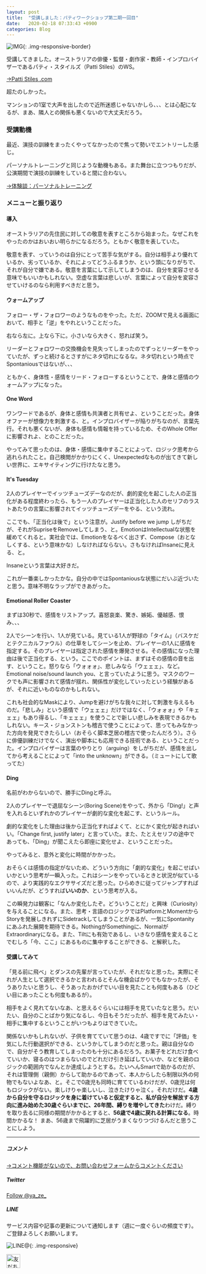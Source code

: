 ```yaml
---
layout: post
title:  "受講しました：パティワークショップ第二期一回目"
date:   2020-02-18 07:33:43 +0900
categories: Blog
---
```


![IMG]({{site.baseurl}}/img/20201026_01.jpg){: .img-responsive-border} 



受講してきました。オーストラリアの俳優・監督・劇作家・教師・インプロバイザーであるパティ・スタイルズ（Patti Stiles）のWS。

[→Patti Stiles .com](https://www.pattistiles.com/)

超たのしかった。

マンションの1室で大声を出したので近所迷惑じゃないかしら、、、とは心配になるが、まあ、隣人との関係も悪くないので大丈夫だろう。

### 受講動機

最近、演技の訓練をまったくやってなかったので焦って勢いでエントリーした感じ。

パーソナルトレーニングと同じような動機もある。また舞台に立つつもりだが、公演期間で演技の訓練をしていると間に合わない。

[→体験談：パーソナルトレーニング]({{site.baseurl}}/blog/2020/10/13/Muscle/)

### メニューと振り返り

#### 導入
オーストラリアの先住民に対しての敬意を表すところから始まった。なぜこれをやったのかはおいおい明らかになるだろう。ともかく敬意を表していた。

敬意を表す、っていうのは自分にとって苦手な気がする。自分は相手より優れているか、劣っているか、それによってどうふるまうか、という頭になりがちで、それが自分で嫌である。敬意を言葉にして示してしまうのは、自分を変容させる意味でもいいかもしれない。空虚な言葉は悲しいが、言葉によって自分を変容させていけるのなら利用すべきだと思う。

#### ウォームアップ

フォロー・ザ・フォロワーのようなものをやった。ただ、ZOOMで見える画面において、相手と「逆」をやれということだった。

右なら左に。上なら下に。小さいなら大きく、怒れば笑う。

リーダーとフォロワーの交換機会を見失ってしまったのでずっとリーダーをやっていたが、ずっと続けるとさすがにネタ切れになるな。ネタ切れという時点でSpontaniousではないが、、、

ともかく、身体性・感情をリード・フォローするということで、身体と感情のウォームアップになった。


#### One Word
ワンワードであるが、身体と感情も共演者と共有せよ、ということだった。身体オファーが想像力を刺激する、と。インプロバイザーが陥りがちなのが、言葉先行。それも悪くないが、身体も感情も情報を持っているため、そのWhole Offerに影響されよ、とのことだった。

やってみて思ったのは、身体・感情に集中することによって、ロジック思考から逃れられたこと。自己検閲がかかりにくく、Unexpectedなものが出てきて新しい世界に、エキサイティングに行けたなと思う。

#### It's Tuesday
2人のプレイヤーでイッツチューズデーなのだが、劇的変化を起こした人の正当化がある程度終わったら、もう一人のプレイヤーは正当化した人のセリフのラストあたりの言葉に影響されてイッツチューズデーをやる、という流れ。

ここでも、「正当化は後で」という注意が。Justify before we jump しがちだが、それがSupriseをRemoveしてしまう、と。EmotionはIntellectualな状態を緩めてくれると。実社会では、Emotionをなるべく出さず、Compose（おとなしくする、という意味かな）しなければならない。さもなければInsaneに見える、と。

Insaneという言葉は大好きだ。

これが一番楽しかったかな。自分の中ではSpontaniousな状態にだいぶ近づいたと思う。意味不明なラップができあがった。


#### Emotional Roller Coaster
まずは30秒で、感情をリストアップ。喜怒哀楽、驚き、嫉妬、優越感、恨み、、、

2人でシーンを行い、1人が見ている。見ている1人が野球の「タイム」（バスケだとテクニカルファウル）の仕草をしてシーンを止め、プレイヤーの1人に感情を指定する。そのプレイヤーは指定された感情を爆発させる。その感情になった理由は後で正当化する、という。ここでのポイントは、まずはその感情の音を出す、ということ。怒りなら「ウォォォ」、悲しみなら「ウェェェ」、など。Emotional noise/sound launch you、と言っていたように思う。マスクのワークでも声に影響されて感情が揺れ、関係性が変化していったという経験があるが、それに近いものなのかもしれない。

これも社会的なMaskにより、Jumpを避けがちな我々に対して刺激を与えるものだ。「悲しみ」という感情で「ウェェェ」だけではなく、「ウォォォ」や「キェェェ」もあり得るし、「キェェェ」を使うことで新しい悲しみを表現できるかもしれない。キース・ジョンストンも稽古で使うことによって、思ってもみなかった方向を発見できたらしい（おそらく脚本芝居の稽古で使ったんだろう）。さらに俳優訓練だけでなく、演出や脚本にも応用できる技術である、ということだった。インプロバイザーは言葉のやりとり（arguing）をしがちだが、感情を出してから考えることによって「into the unknown」ができる。（ミュートにして歌ってた）



#### Ding

名前がわからないので、勝手にDingと呼ぶ。

2人のプレイヤーで退屈なシーン(Boring Scene)をやって、外から「Ding!」と声を入れるといずれかのプレイヤーが劇的な変化を起こす、というルール。

劇的な変化をした理由は後から正当化すればよくて、とにかく変化が起きればいい。「Change first, justify later」と言っていた。また、たとえセリフの途中であっても、「Ding」が聞こえたら即座に変化せよ、ということだった。

やってみると、意外と変化に時間がかかった。

おそらくは感情の指定がないため、どういう方向に「劇的な変化」を起こせばいいかという思考が一瞬入った。これはシーンをやっているときと状況が似ているので、より実践的なエクササイズだと思った。ひらめきに従ってジャンプすればいいんだが、どうすれば**いいのか**、という思考が入る。

この瞬発力は観客に「なんか変化したぞ。どういうことだ」と興味（Curiosity）を与えることになる。また、思考・言語のロジックではPlatformとMomentからStoryを発展しきれずにSidetrackしてしまうことがあるが、一気にSpontanityにあふれた展開を期待できる。NothingがSomethingに、NormalがExtraordinaryになる。また、Tiltにも有効であるし、いきなり感情を変えることでむしろ「今、ここ」にあるものに集中することができる、と解釈した。




#### 受講してみて
「見る前に飛べ」とダンスの先輩が言っていたが、それだなと思った。実際にそれが人生として選択できるかと言われるとそんな機会ばかりでもなかったが、そうありたいと思うし、そうあったおかげでいい目を見たことも何度もある（ひどい目にあったことも何度もあるが）。

相手をよく見れてないなあ、と思えるぐらいには相手を見ていたなと思う。だいたい、自分のことばかり気になるし、今日もそうだったが、相手を見てみたい・相手に集中するということがいつもよりはできていた。

関係ないかもしれないが、子供を育てていて思うのは、4歳ですでに「評価」を気にした行動選択ができる、というかしてしまうのだと思った。親は自分なので、自分がそう教育してしまったのも十分にあるだろう。お菓子をどれだけ食べていいか、寝るのはつまらないのでどれだけ引き延ばしていいか、などを親のロジックの範囲内でなんとか達成しようとする。たいへんSmartで助かるのだが、それは管理側（親側）からして助かるのであって、本人からしたら制限以外の何物でもないよなあ、と。そこで0歳児も同時に育てているわけだが、0歳児は何もロジックがない。楽しけりゃ楽しいし、泣きたけりゃ泣く。それだけだ。**4歳から自分を守るロジックを身に着けていると仮定すると、私が自分を解放する方向に進み始めた30歳ぐらいまでに、26年間、縛りを増やしてきた**わけだ。縛りを取り去るに同様の期間がかかるとすると、**56歳で4歳に戻れる計算になる**。時間かかるな！ まあ、56歳まで飛躍的に芝居がうまくなりつづけるんだと思うことにしよう。

---
##### コメント
[→コメント機能がないので、お問い合わせフォームからコメントください]({{site.baseurl}}/docs/contact/)

##### Twitter

<a href="https://twitter.com/ya_ze_?ref_src=twsrc%5Etfw" class="twitter-follow-button" data-show-count="false">Follow @ya_ze_</a><script async src="https://platform.twitter.com/widgets.js" charset="utf-8"></script>


##### LINE

サービス内容や記事の更新について通知します（週に一度ぐらいの頻度です）。
ご登録よろしくお願いします。

![LINE@]({{site.baseurl}}/img/lineat.png){: .img-responsive}

<a href="https://line.me/R/ti/p/%40tqt3140x"><img height="36" border="0" alt="友だち追加" src="https://scdn.line-apps.com/n/line_add_friends/btn/ja.png"></a>
